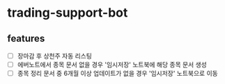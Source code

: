 # trading-support-bot

## features

- [ ] 장마감 후 상천주 자동 리스팅
- [ ] 에버노트에서 종목 문서 없을 경우 '임시저장' 노트북에 해당 종목 문서 생성
- [ ] 종목 정리 문서 중 6개월 이상 업데이트가 없을 경우 '임시저장' 노트북으로 이동
